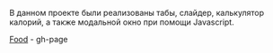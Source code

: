 В данном проекте были реализованы табы, слайдер, калькулятор калорий, а также модальной окно при помощи Javascript.

[Food](https://alex-0111.github.io/food/) - gh-page
